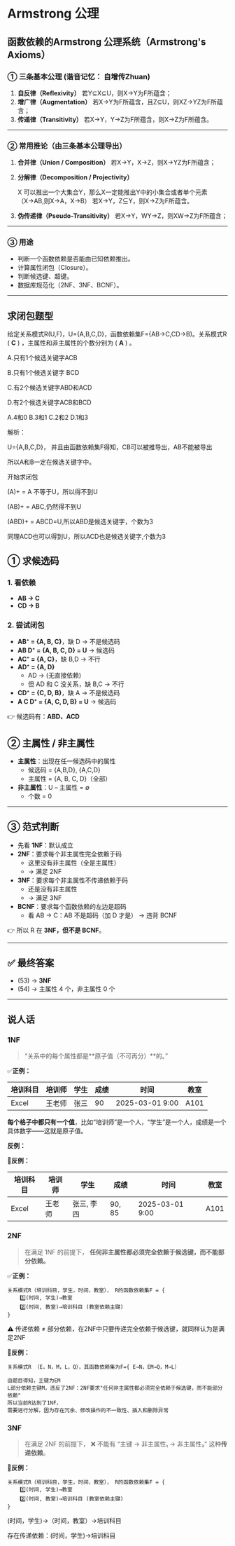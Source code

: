 # Armstrong 公理

## 函数依赖的Armstrong 公理系统（Armstrong's Axioms）

### ① 三条基本公理 (谐音记忆： 自增传Zhuan)

1. **自反律（Reflexivity）**
   若Y⊆X⊆U，则X→Y为F所蕴含；
2. **增广律（Augmentation）**
   若X→Y为F所蕴含，且Z⊆U，则XZ→YZ为F所蕴含；
3. **传递律（Transitivity）**
   若X→Y，Y→Z为F所蕴含，则X→Z为F所蕴含。

------

### ② 常用推论（由三条基本公理导出）

1. **合并律（Union / Composition）**
   若X→Y，X→Z，则X→YZ为F所蕴含；
2. **分解律（Decomposition / Projectivity）**
  
   X 可以推出一个大集合Y，那么X一定能推出Y中的小集合或者单个元素（X→AB,则X→A，X→B）
   若X→Y，Z⊆Y，则X→Z为F所蕴含。
3. **伪传递律（Pseudo-Transitivity）**
   若X→Y，WY→Z，则XW→Z为F所蕴含；

------

### ③ 用途

- 判断一个函数依赖是否能由已知依赖推出。
- 计算属性闭包（Closure）。
- 判断候选键、超键。
- 数据库规范化（2NF、3NF、BCNF）。

---

## 求闭包题型

给定关系模式R(U,F)，U={A,B,C,D}，函数依赖集F={AB->C,CD->B)。关系模式R ( **C** ) ，主属性和非主属性的个数分别为 ( **A** ) 。

A.只有1个候选关键字ACB

B.只有1个候选关键字 BCD

C.有2个候选关键字ABD和ACD

D.有2个候选关键字ACB和BCD

A.4和0		B.3和1		C.2和2		D.1和3



解析：

U={A,B,C,D}， 并且由函数依赖集F得知，CB可以被推导出，AB不能被导出

所以A和B一定在候选关键字中。

开始求闭包

(A)+ = A 不等于U，所以得不到U

(AB)+ = ABC,仍然得不到U

(ABD)+ = ABCD=U,所以ABD是候选关键字，个数为3

同理ACD也可以得到U，所以ACD也是候选关键字,个数为3



## ① 求候选码

### 1. 看依赖

- **AB → C**
- **CD → B**

### 2. 尝试闭包

- **AB⁺ = {A, B, C}**，缺 D → 不是候选码
- **AB D⁺ = {A, B, C, D} = U** → 候选码
- **AC⁺ = {A, C}**，缺 B,D → 不行
- **AD⁺ = {A, D}**
  - AD → (无直接依赖)
  - 但 AD 和 C 没关系，缺 B,C → 不行
- **CD⁺ = {C, D, B}**，缺 A → 不是候选码
- **A C D⁺ = {A, C, D, B} = U** → 候选码

👉 候选码有：**ABD、ACD**



## ② 主属性 / 非主属性

- **主属性**：出现在任一候选码中的属性
  - 候选码 = {A,B,D}, {A,C,D}
  - 主属性 = {A, B, C, D}（全部）
- **非主属性**：U – 主属性 = ∅
  - 个数 = 0

------

## ③ 范式判断

- 先看 **1NF**：默认成立
- **2NF**：要求每个非主属性完全依赖于码
  - 这里没有非主属性（全是主属性）
  - → 满足 2NF
- **3NF**：要求每个非主属性不传递依赖于码
  - 还是没有非主属性
  - → 满足 3NF
- **BCNF**：要求每个函数依赖的左边是超码
  - 看 AB → C：AB 不是超码（加 D 才是） → 违背 BCNF

👉 所以 R 在 **3NF，但不是 BCNF**。

------

## ✅ 最终答案

- (53) → **3NF**
- (54) → 主属性 4 个，非主属性 0 个

---

## 说人话

### 1NF

> “关系中的每个属性都是**原子值（不可再分）**的。”

✅**正例：**

| 培训科目 | 培训师 | 学生 | 成绩 | 时间            | 教室 |
| -------- | ------ | ---- | ---- | --------------- | ---- |
| Excel    | 王老师 | 张三 | 90   | 2025-03-01 9:00 | A101 |

**每个格子中都只有一个值**，比如“培训师”是一个人，“学生”是一个人，成绩是一个具体数字——这就是原子值。

**反例：**

**🚫反例：**

| 培训科目 | 培训师 | 学生       | 成绩   | 时间            | 教室 |
| -------- | ------ | ---------- | ------ | --------------- | ---- |
| Excel    | 王老师 | 张三, 李四 | 90, 85 | 2025-03-01 9:00 | A101 |

### 2NF

> 在满足 1NF 的前提下，
> **任何非主属性都必须完全依赖于候选键，而不能部分依赖。**

✅**正例：**

```
关系模式R（培训科目，学生，时间，教室）， R的函数依赖集F = {
	1️⃣(时间, 学生)→教室
	2️⃣(时间, 教室)→培训科目 (教室依赖主键)
}
```

⚠️ 传递依赖 ≠ 部分依赖，在2NF中只要传递完全依赖于候选键，就同样认为是满足2NF

**🚫反例：**

```
关系模式R （E，N，M，L，Q），其函数依赖集为F={ E→N，EM→Q，M→L）

由题目得知，主键为EM
L部分依赖主键M，违反了2NF：2NF要求"任何非主属性都必须完全依赖于候选键，而不能部分依赖"
所以当前R达到了1NF，
需要进行分解，因为存在冗余、修改操作的不一致性、插入和删除异常
```

### 3NF

> 在满足 2NF 的前提下，
> ❌ 不能有 “主键 → 非主属性₁ → 非主属性₂” 这种**传递依赖**。

**🚫反例：**

```
关系模式R（培训科目，学生，时间，教室）， R的函数依赖集F = {
	1️⃣(时间, 学生)→教室
	2️⃣(时间, 教室)→培训科目 (教室依赖主键)
}
```

(时间，学生)→（时间，教室）→培训科目

存在传递依赖：(时间，学生)→培训科目

